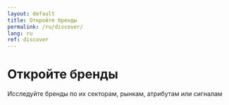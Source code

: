 ```yaml
---
layout: default
title: Откройте бренды
permalink: /ru/discover/
lang: ru
ref: discover
---
```



<!-- Hero Panel -->
 <div class="full-width-panel hero-panel"> 
  <div class="panel-content centered">
    <h1 class="brands-title">Откройте бренды</h1>
    <p class="hero-subtitle">Исследуйте бренды по их секторам, рынкам, атрибутам или сигналам</p>
  </div>
</div>